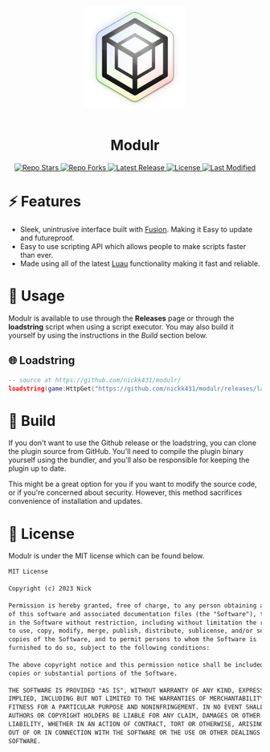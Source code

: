 <div align="center">
    <!-- Logo -->
    <a>
        <img width="200" src="assets/Modulr.png" alt="Modulr Logo" />
    </a>
    <br>
    <br>
    <!-- Title/Desc -->
    <h1>Modulr</h1>
    <pThis is W.I.P so releases may not be in a working state.</p>
    <p>
        <!-- PROJECT INFO START -->
        <!-- Repo stars -->
        <a href="https://github.com/nickk431/Modulr/stargazers">
            <img src="https://img.shields.io/github/stars/nickk431/Modulr?label=Stars&logo=GitHub" alt="Repo Stars" />
        </a>
        <!-- Repo forks -->
        <a href="https://github.com/nickk431/Modulr/forks">
            <img src="https://img.shields.io/github/forks/nickk431/Modulr?label=Fork&logo=GitHub" alt="Repo Forks" />
        </a>
        <!-- Latest release -->
        <a href="https://github.com/nickk431/Modulr/releases/latest">
            <img src="https://img.shields.io/github/v/release/nickk431/Modulr?label=Latest%20Release" alt="Latest Release" />
        </a>
        <!-- License info -->
        <a href="https://github.com/nickk431/Modulr/blob/main/LICENSE.txt">
            <img src="https://img.shields.io/github/license/nickk431/Modulr?label=License" alt="License" />
        </a>
        <!-- Last modified (latest commit) -->
        <a href="https://github.com/nickk431/Modulr/commits">
            <img src="https://img.shields.io/github/last-commit/nickk431/Modulr?label=Last%20Modifed" alt="Last Modified" />
        </a>
    </p>
</div>

# ⚡ Features

- Sleek, unintrusive interface built with [Fusion](https://elttob.uk/Fusion/0.2/). Making it Easy to update and futureproof.
- Easy to use scripting API which allows people to make scripts faster than ever.
- Made using all of the latest [Luau](https://luau-lang.org/) functionality making it fast and reliable.

# 📩 Usage

Modulr is available to use through the **Releases** page or through the **loadstring** script when using a script executor. You may also build it yourself by using the instructions in the _Build_ section below.

## 🌐 Loadstring

```lua
-- source at https://github.com/nickk431/modulr/
loadstring(game:HttpGet("https://github.com/nickk431/modulr/releases/latest/download/main.lua"))()
```

# 🔨 Build

If you don't want to use the Github release or the loadstring, you can clone the plugin source from GitHub. You'll need to compile the plugin binary yourself using the bundler, and you'll also be responsible for keeping the plugin up to date.

This might be a great option for you if you want to modify the source code, or if you're concerned about security. However, this method sacrifices convenience of installation and updates.

# 📜 License

Modulr is under the MIT license which can be found below.

```txt
MIT License

Copyright (c) 2023 Nick

Permission is hereby granted, free of charge, to any person obtaining a copy
of this software and associated documentation files (the "Software"), to deal
in the Software without restriction, including without limitation the rights
to use, copy, modify, merge, publish, distribute, sublicense, and/or sell
copies of the Software, and to permit persons to whom the Software is
furnished to do so, subject to the following conditions:

The above copyright notice and this permission notice shall be included in all
copies or substantial portions of the Software.

THE SOFTWARE IS PROVIDED "AS IS", WITHOUT WARRANTY OF ANY KIND, EXPRESS OR
IMPLIED, INCLUDING BUT NOT LIMITED TO THE WARRANTIES OF MERCHANTABILITY,
FITNESS FOR A PARTICULAR PURPOSE AND NONINFRINGEMENT. IN NO EVENT SHALL THE
AUTHORS OR COPYRIGHT HOLDERS BE LIABLE FOR ANY CLAIM, DAMAGES OR OTHER
LIABILITY, WHETHER IN AN ACTION OF CONTRACT, TORT OR OTHERWISE, ARISING FROM,
OUT OF OR IN CONNECTION WITH THE SOFTWARE OR THE USE OR OTHER DEALINGS IN THE
SOFTWARE.
```

